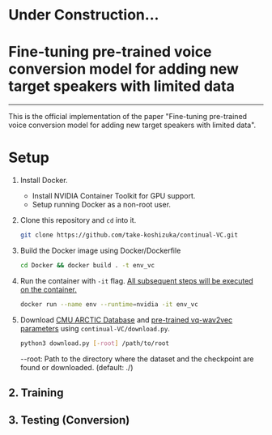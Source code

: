 # Under Construction...

# Fine-tuning pre-trained voice conversion model for adding new target speakers with limited data
---

This is the official implementation of the paper "Fine-tuning pre-trained voice conversion model for adding new target speakers with limited data".


# Setup

1. Install Docker.
   * Install NVIDIA Container Toolkit for GPU support.
   * Setup running Docker as a non-root user.

2. Clone this repository and `cd` into it.
    ```bash
    git clone https://github.com/take-koshizuka/continual-VC.git
    ```
3. Build the Docker image using Docker/Dockerfile
    ```bash
    cd Docker && docker build . -t env_vc
    ```
4. Run the container with `-it` flag. <u>All subsequent steps will be executed on the container. </u>
    ``` bash
    docker run --name env --runtime=nvidia -it env_vc
    ```

5. Download [CMU ARCTIC Database](http://www.festvox.org/cmu_arctic/) and [pre-trained vq-wav2vec parameters](https://github.com/pytorch/fairseq/tree/master/examples/wav2vec) using `continual-VC/download.py`.
    ```bash
    python3 download.py [-root] /path/to/root
    ```
    --root: Path to the directory where the dataset and the checkpoint are found or downloaded. (default: ./)


## 2. Training




## 3. Testing (Conversion)

